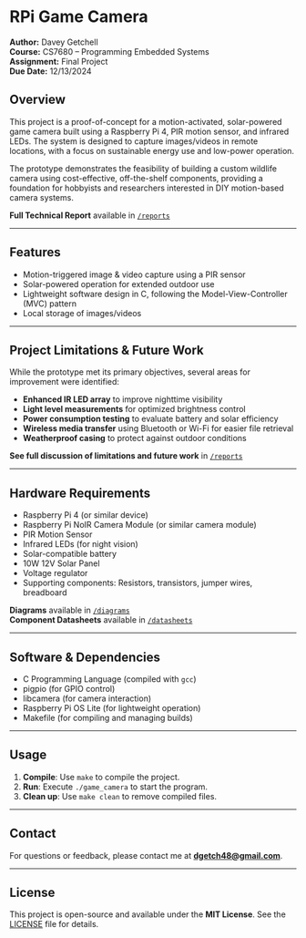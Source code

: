 # RPi Game Camera  
**Author:** Davey Getchell  
**Course:** CS7680 – Programming Embedded Systems  
**Assignment:** Final Project  
**Due Date:** 12/13/2024  

## Overview  
This project is a proof-of-concept for a motion-activated, solar-powered game camera built using a Raspberry Pi 4, PIR motion sensor, and infrared LEDs. The system is designed to capture images/videos in remote locations, with a focus on sustainable energy use and low-power operation.  

The prototype demonstrates the feasibility of building a custom wildlife camera using cost-effective, off-the-shelf components, providing a foundation for hobbyists and researchers interested in DIY motion-based camera systems.  

**Full Technical Report** available in [`/reports`](reports/)  

---

## Features  
- Motion-triggered image & video capture using a PIR sensor  
- Solar-powered operation for extended outdoor use  
- Lightweight software design in C, following the Model-View-Controller (MVC) pattern  
- Local storage of images/videos  

---

## Project Limitations & Future Work  
While the prototype met its primary objectives, several areas for improvement were identified:  

- **Enhanced IR LED array** to improve nighttime visibility  
- **Light level measurements** for optimized brightness control  
- **Power consumption testing** to evaluate battery and solar efficiency  
- **Wireless media transfer** using Bluetooth or Wi-Fi for easier file retrieval  
- **Weatherproof casing** to protect against outdoor conditions  

**See full discussion of limitations and future work** in [`/reports`](reports/)  

---

## Hardware Requirements  
- Raspberry Pi 4 (or similar device)  
- Raspberry Pi NoIR Camera Module (or similar camera module)  
- PIR Motion Sensor  
- Infrared LEDs (for night vision)  
- Solar-compatible battery  
- 10W 12V Solar Panel  
- Voltage regulator  
- Supporting components: Resistors, transistors, jumper wires, breadboard  

**Diagrams** available in [`/diagrams`](diagrams/)  
**Component Datasheets** available in [`/datasheets`](datasheets/)  

---

## Software & Dependencies  
- C Programming Language (compiled with `gcc`)  
- pigpio (for GPIO control)  
- libcamera (for camera interaction)  
- Raspberry Pi OS Lite (for lightweight operation)  
- Makefile (for compiling and managing builds)  

---

## Usage  
1. **Compile**: Use `make` to compile the project.  
2. **Run**: Execute `./game_camera` to start the program.  
3. **Clean up**: Use `make clean` to remove compiled files.  

---

## Contact  
For questions or feedback, please contact me at **[dgetch48@gmail.com](mailto:dgetch48@gmail.com)**.  

---

## License  
This project is open-source and available under the **MIT License**. See the [LICENSE](LICENSE) file for details.  
